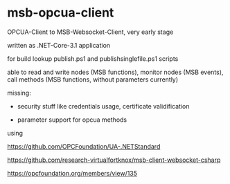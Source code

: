 # msb-opcua-client

OPCUA-Client to MSB-Websocket-Client, very early stage

written as .NET-Core-3.1 application

for build lookup publish.ps1 and publishsinglefile.ps1 scripts

able to read and write nodes (MSB functions), monitor nodes (MSB events), call methods (MSB functions, without parameters currently)

missing:
- security stuff like credentials usage, certificate validification

- parameter support for opcua methods

using

https://github.com/OPCFoundation/UA-.NETStandard

https://github.com/research-virtualfortknox/msb-client-websocket-csharp

https://opcfoundation.org/members/view/135
